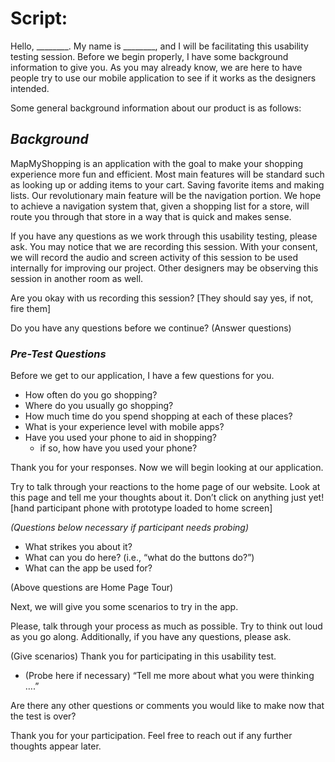 # Script:
Hello, ________. My name is ________, and I will be facilitating this usability testing session.
Before we begin properly, I have some background information to give you. As you may already know, we are here to have people try to use our mobile application to see if it works as the designers intended. 

Some general background information about our product is as follows:

## *Background*
MapMyShopping is an application with the goal to make your shopping experience more fun and efficient. Most main features will be standard such as looking up or adding items to your cart. Saving favorite items and making lists. Our revolutionary main feature will be the navigation portion. We hope to achieve a navigation system that, given a shopping list for a store, will route you through that store in a way that is quick and makes sense. 

If you have any questions as we work through this usability testing, please ask. You may notice that we are recording this session. With your consent, we will record the audio and screen activity of this session to be used internally for improving our project. Other designers may be observing this session in another room as well.

Are you okay with us recording this session? [They should say yes, if not, fire them]

Do you have any questions before we continue?
(Answer questions)

### *Pre-Test Questions*
Before we get to our application, I have a few questions for you.
- How often do you go shopping?
- Where do you usually go shopping? 
- How much time do you spend shopping at each of these places?
- What is your experience level with mobile apps?
- Have you used your phone to aid in shopping? 
	- if so, how have you used your phone?

Thank you for your responses. Now we will begin looking at our application. 

Try to talk through your reactions to the home page of our website. Look at this page and tell me your thoughts about it. Don’t click on anything just yet! [hand participant phone with prototype loaded to home screen]

*(Questions below necessary if participant needs probing)*
- What strikes you about it?
- What can you do here? (i.e., “what do the buttons do?”)
- What can the app be used for?

(Above questions are Home Page Tour)

Next, we will give you some scenarios to try in the app.

Please, talk through your process as much as possible. Try to think out loud as you go along. Additionally, if you have any questions, please ask.

(Give scenarios)
Thank you for participating in this usability test. 
- (Probe here if necessary) “Tell me more about what you were thinking ….”

Are there any other questions or comments you would like to make now that the test is over?

Thank you for your participation. Feel free to reach out if any further thoughts appear later. 

